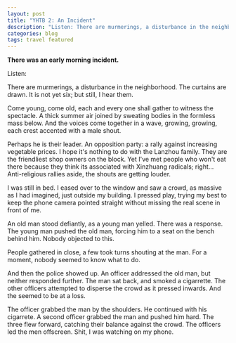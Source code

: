 ```yaml
---
layout: post
title: "YHTB 2: An Incident"
description: "Listen: There are murmerings, a disturbance in the neighborhood. The curtains are drawn. It is not yet six; but still, I hear them."
categories: blog
tags: travel featured
---
```


__There was an early morning incident.__

Listen:

There are murmerings, a disturbance in the neighborhood. The curtains are drawn. It is not yet six; but still, I hear them.

Come young, come old, each and every one shall gather to witness the spectacle. A thick summer air joined by sweating bodies in the formless mass below. And the voices come together in a wave, growing, growing, each crest accented with a male shout.

Perhaps he is their leader. An opposition party: a rally against increasing vegetable prices. I hope it's nothing to do with the Lanzhou family. They are the friendliest shop owners on the block. Yet I've met people who won't eat there because they think its associated with Xinzhuang radicals; right... Anti-religious rallies aside, the shouts are getting louder.

I was still in bed. I eased over to the window and saw a crowd, as massive as I had imagined, just outside my building. I pressed play, trying my best to keep the phone camera pointed straight without missing the real scene in front of me.

An old man stood defiantly, as a young man yelled. There was a response. The young man pushed the old man, forcing him to a seat on the bench behind him. Nobody objected to this.

People gathered in close, a few took turns shouting at the man. For a moment, nobody seemed to know what to do. 

And then the police showed up. An officer addressed the old man, but neither responded further. The man sat back, and smoked a cigarrette. The other officers attempted to disperse the crowd as it pressed inwards. And the seemed to be at a loss.

The officer grabbed the man by the shoulders. He continued with his cigarrete. A second officer grabbed the man and pushed him hard. The three flew forward, catching their balance against the crowd. The officers led the men offscreen. Shit, I was watching on my phone.